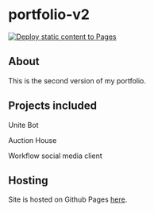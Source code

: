# portfolio-v2

[![Deploy static content to Pages](https://github.com/Thundeee/portfolio-v2/actions/workflows/pages.yml/badge.svg)](https://github.com/Thundeee/portfolio-v2/actions/workflows/pages.yml)

## About
This is the second version of my portfolio.

## Projects included
Unite Bot

Auction House

Workflow social media client

## Hosting
Site is hosted on Github Pages [here](https://thundeee.github.io/portfolio-v2/).